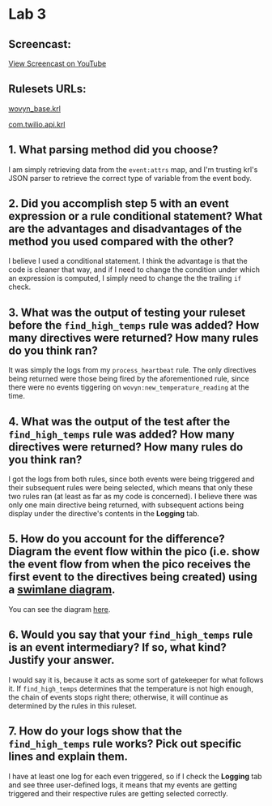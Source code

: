 # Lab 3

## Screencast:

[View Screencast on YouTube](https://youtu.be/ituyjY7xdCs)

## Rulesets URLs:

[wovyn_base.krl](https://raw.githubusercontent.com/rogvc/cs462/master/lab3/rulesets/wovyn_base.krl)

[com.twilio.api.krl](https://raw.githubusercontent.com/rogvc/cs462/master/lab2/rulesets/modules/com.twilio.api.krl)

## 1. What parsing method did you choose?  
I am simply retrieving data from the `event:attrs` map, and I'm trusting krl's JSON parser to retrieve the correct type of variable from the event body.


## 2. Did you accomplish step 5 with an event expression or a rule conditional statement? What are the advantages and disadvantages of the method you used compared with the other?
I believe I used a conditional statement. I think the advantage is that the code is cleaner that way, and if I need to change the condition under which an expression is computed, I simply need to change the the trailing `if` check.  

## 3. What was the output of testing your ruleset before the `find_high_temps` rule was added? How many directives were returned? How many rules do you think ran?  
It was simply the logs from my `process_heartbeat` rule. The only directives being returned were those being fired by the aforementioned rule, since there were no events tiggering on `wovyn:new_temperature_reading` at the time.

## 4. What was the output of the test after the `find_high_temps` rule was added? How many directives were returned? How many rules do you think ran?  
I got the logs from both rules, since both events were being triggered and their subsequent rules were being selected, which means that only these two rules ran (at least as far as my code is concerned). I believe there was only one main directive being returned, with subsequent actions being display under the directive's contents in the **Logging** tab.

## 5. How do you account for the difference? Diagram the event flow within the pico (i.e. show the event flow from when the pico receives the first event to the directives being created) using a [swimlane diagram](https://swimlanes.io/).  
You can see the diagram [here](https://swimlanes.io/#rZJBasQwDEX3PoUukB4gi5yh0IFZxqqtxAJHCraa0Ns3U8ikXTSlTJcS0vt6IGPL1MKVctCJwBTqylNGofrE6py76vIu8EJStUDTwYWmmQraW6G9+8xB21sRKyTCYq+EBhENQQXqTIEHpgghoQhl535gQNN0JwF+vZ3S3hM8wAnq9NJMwSqgRBi4UAU/Fw1Ua3/AneNhy6SFxFo0K9VDUDFk2eZHEiocLoll9A8KCa29HTN9IYy/YP8mN7DEPvGYPmPqrvYl00P3re4tbZtJc3xU7g7qF9aMxir/J3bARW37sbDzPwA=).

## 6. Would you say that your `find_high_temps` rule is an event intermediary? If so, what kind? Justify your answer.
I would say it is, because it acts as some sort of gatekeeper for what follows it. If `find_high_temps` determines that the temperature is not high enough, the chain of events stops right there; otherwise, it will continue as determined by the rules in this ruleset.

## 7. How do your logs show that the `find_high_temps` rule works? Pick out specific lines and explain them.
I have at least one log for each even triggered, so if I check the **Logging** tab and see three user-defined logs, it means that my events are getting triggered and their respective rules are getting selected correctly.
